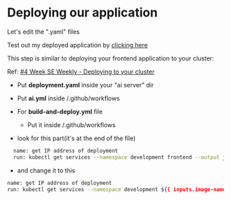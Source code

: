 # Deploying our application

Let's edit the ".yaml" files

Test out my deployed application by [clicking here](http://35.242.170.185/docs)

This step is similar to deploying your frontend application to your cluster:

Ref: [#4 Week SE Weekly - Deploying to your cluster](https://docs.google.com/presentation/d/1Hk8CecrDcgh_yXvWd-XO-WeOFi7Ta6vjdo-Fn3Pqwsk/edit#slide=id.g12fa92489d1_0_0)

- Put **deployment.yaml** inside your "ai server" dir

- Put **ai.yml** inside /.github/workflows

- For **build-and-deploy.yml** file

  - Put it inside /.github/workflows

- look for this part(it's at the end of the file)

```bash
  name: get IP address of deployment
  run: kubectl get services --namespace development frontend --output jsonpath='{.status.loadBalancer.ingress[0].ip}'
```

- and change it to this

```bash
name: get IP address of deployment
run: kubectl get services --namespace development ${{ inputs.image-name }} --output jsonpath='{.status.loadBalancer.ingress[0].ip}'
```

